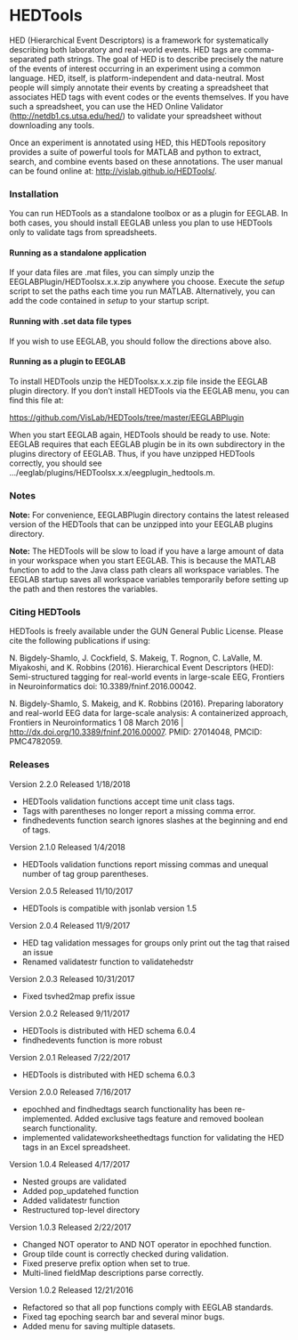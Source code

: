 # HEDTools
HED (Hierarchical Event Descriptors) is a framework for systematically describing both laboratory and real-world events. HED tags are comma-separated path strings. The goal of HED is to describe precisely the nature of the events of interest occurring in an experiment using a common language. HED, itself, is platform-independent and data-neutral. Most people will simply annotate their events by creating a spreadsheet that associates HED tags with event codes or the events themselves. If you have such a spreadsheet, you can use the HED Online Validator (http://netdb1.cs.utsa.edu/hed/) to validate your spreadsheet without downloading any tools.

Once an experiment is annotated using HED, this HEDTools repository provides a suite of powerful tools for MATLAB and python to extract, search, and combine events based on these annotations. The user manual can be found online at: http://vislab.github.io/HEDTools/. 

### Installation

You can run HEDTools as a standalone toolbox or as a plugin for EEGLAB. In both cases, you should install EEGLAB unless you plan to use HEDTools only to validate tags from spreadsheets.

#### Running as a standalone application

If your data files are .mat files, you can simply unzip the EEGLABPlugin/HEDToolsx.x.x.zip anywhere you choose. Execute the *setup* script to set the paths each time you run MATLAB. Alternatively, you can add the code contained in *setup* to your startup script.

#### Running with .set data file types

If you wish to use EEGLAB, you should follow the directions above also.

#### Running as a plugin to EEGLAB

To install HEDTools unzip the HEDToolsx.x.x.zip file inside the EEGLAB plugin directory. If you don’t install HEDTools via the EEGLAB menu, you can find this file at:

https://github.com/VisLab/HEDTools/tree/master/EEGLABPlugin

When you start EEGLAB again, HEDTools should be ready to use. Note: EEGLAB requires that each EEGLAB plugin be in its own subdirectory in the plugins directory of EEGLAB. Thus, if you have unzipped HEDTools correctly, you should see …/eeglab/plugins/HEDToolsx.x.x/eegplugin_hedtools.m.

### Notes

**Note:** For convenience, EEGLABPlugin directory contains the latest released version of the
HEDTools that can be unzipped into your EEGLAB plugins directory. 

**Note:** The HEDTools will be slow to load if you have a large amount of data in your workspace when you start EEGLAB. This is because the MATLAB function to add to the Java class path clears all workspace variables. The EEGLAB startup saves all workspace variables temporarily before setting up the path and then restores the variables. 

### Citing HEDTools
HEDTools is freely available under the GUN General Public License. Please cite the following publications if using:

N. Bigdely-Shamlo, J. Cockfield, S. Makeig, T. Rognon, C. LaValle, M. Miyakoshi, and K. Robbins (2016). Hierarchical Event Descriptors (HED): Semi-structured tagging for real-world events in large-scale EEG, Frontiers in Neuroinformatics doi: 10.3389/fninf.2016.00042.

N. Bigdely-Shamlo, S. Makeig, and K. Robbins (2016). Preparing laboratory and real-world EEG data for large-scale analysis: A containerized approach, Frontiers in Neuroinformatics 1 08 March 2016 | http://dx.doi.org/10.3389/fninf.2016.00007. PMID: 27014048, PMCID: PMC4782059.

### Releases
Version 2.2.0 Released 1/18/2018
* HEDTools validation functions accept time unit class tags.
* Tags with parentheses no longer report a missing comma error.
* findhedevents function search ignores slashes at the beginning and end of tags. 

Version 2.1.0 Released 1/4/2018
* HEDTools validation functions report missing commas and unequal number of tag group parentheses.

Version 2.0.5 Released 11/10/2017
* HEDTools is compatible with jsonlab version 1.5

Version 2.0.4 Released 11/9/2017
* HED tag validation messages for groups only print out the tag that raised an issue
* Renamed validatestr function to validatehedstr  

Version 2.0.3 Released 10/31/2017
* Fixed tsvhed2map prefix issue 

Version 2.0.2 Released 9/11/2017
* HEDTools is distributed with HED schema 6.0.4
* findhedevents function is more robust

Version 2.0.1 Released 7/22/2017
* HEDTools is distributed with HED schema 6.0.3

Version 2.0.0 Released 7/16/2017
* epochhed and findhedtags search functionality has been re-implemented. Added exclusive tags feature and removed boolean search functionality. 
* implemented validateworksheethedtags function for validating the HED tags in an Excel spreadsheet.

Version 1.0.4 Released 4/17/2017 

* Nested groups are validated 
* Added pop_updatehed function
* Added validatestr function 
* Restructured top-level directory

Version 1.0.3 Released 2/22/2017

* Changed NOT operator to AND NOT operator in epochhed function.
* Group tilde count is correctly checked during validation.
* Fixed preserve prefix option when set to true.
* Multi-lined fieldMap descriptions parse correctly.

Version 1.0.2 Released 12/21/2016

* Refactored so that all pop functions comply with EEGLAB standards.
* Fixed tag epoching search bar and several minor bugs. 
* Added menu for saving multiple datasets.

